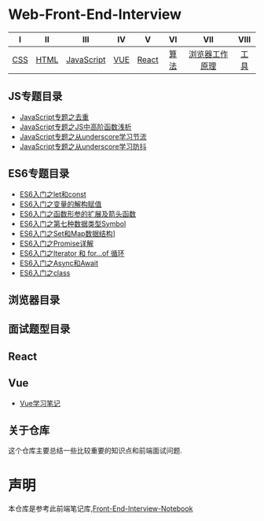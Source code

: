 # Web-Front-End-Interview

| Ⅰ | Ⅱ | Ⅲ | Ⅳ | Ⅴ | Ⅵ | Ⅶ | Ⅷ |
| :----:| :----: | :----: | :----: |:----: |:----: |:----: |:----: |
| [CSS](https://github.com/BGround/Web-Front-End-Interview/blob/main/CSS/CSS.md) | [HTML](https://github.com/BGround/Web-Front-End-Interview/blob/main/HTML/HTML.md) | [JavaScript](https://github.com/BGround/Web-Front-End-Interview/blob/main/JavaScript/javascript.md) | [VUE](https://github.com/BGround/Web-Front-End-Interview/blob/main/Vue/Vue.md) | [React](https://github.com/BGround/Web-Front-End-Interview/blob/main/React/React.md) | [算法]() | [浏览器工作原理](https://github.com/BGround/Web-Front-End-Interview/blob/main/BrowserWork/README.md) |[工具]() |

## JS专题目录
- [JavaScript专题之去重](https://github.com/BGround/Web-Front-End-Interview/blob/main/JavaScript/JavaScript专题/JavaScript专题之去重.md)
- [JavaScript专题之JS中高阶函数浅析](https://github.com/BGround/Web-Front-End-Interview/blob/main/JavaScript/JavaScript专题/JavaScript专题之JS中高阶函数浅析.md)
- [JavaScript专题之从underscore学习节流](https://github.com/BGround/Web-Front-End-Interview/blob/main/JavaScript/JavaScript专题/JavaScript专题之从underscore学习节流.md)
- [JavaScript专题之从underscore学习防抖](https://github.com/BGround/Web-Front-End-Interview/blob/main/JavaScript/JavaScript专题/JavaScript专题之从underscore学习防抖.md)



## ES6专题目录
- [ES6入门之let和const](https://github.com/BGround/Web-Front-End-Interview/issues/16)
- [ES6入门之变量的解构赋值](https://github.com/BGround/Web-Front-End-Interview/issues/6)
- [ES6入门之函数形参的扩展及箭头函数](https://github.com/BGround/Web-Front-End-Interview/issues/7)
- [ES6入门之第七种数据类型Symbol](https://github.com/BGround/Web-Front-End-Interview/issues/8)
- [ES6入门之Set和Map数据结构](https://github.com/BGround/Web-Front-End-Interview/issues/9)]
- [ES6入门之Promise详解](https://github.com/BGround/Web-Front-End-Interview/issues/12)
- [ES6入门之Iterator 和 for...of 循环](https://github.com/BGround/Web-Front-End-Interview/issues/17)
- [ES6入门之Async和Await](https://github.com/BGround/Web-Front-End-Interview/issues/15)
- [ES6入门之class]()

## 浏览器目录


## 面试题型目录

## React

## Vue
- [Vue学习笔记](https://github.com/BGround/Web-Front-End-Interview/blob/main/Vue/vueNote.md)


## 关于仓库
这个仓库主要总结一些比较重要的知识点和前端面试问题.

# 声明
本仓库是参考此前端笔记库,[Front-End-Interview-Notebook](https://github.com/CavsZhouyou/Front-End-Interview-Notebook)
